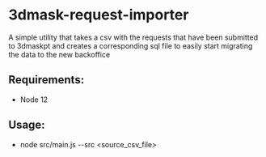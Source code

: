 # 3dmask-request-importer
A simple utility that takes a csv with the requests that have been submitted to 3dmaskpt and creates a corresponding sql file to easily start migrating the data to the new backoffice

## Requirements:
* Node 12

## Usage:
* node src/main.js --src <source_csv_file>

